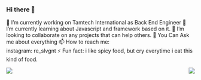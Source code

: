 ### Hi there 👋



 🔭 I’m currently working on Tamtech International as Back End Engineer
 🌱 I’m currently learning about Javascript and framework based on it.
 👯 I’m looking to collaborate on any projects that can help others.
 💬 You Can Ask me about everything
 📫 How to reach me:  
 instagram: re_slvgnt
 ⚡ Fun fact: i like spicy food, but cry everytime i eat this kind of food.

<img align="center" src="https://github-readme-stats.vercel.app/api/top-langs/?username=sinta3&theme=vue" />
<img align="right" src="https://github-readme-stats.vercel.app/api?username=sinta3&show_icons=true&theme=vue)" />


